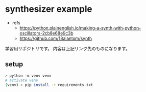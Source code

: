 # synthesizer example

- refs
	- https://python.plainenglish.io/making-a-synth-with-python-oscillators-2cb8e68e9c3b
	- https://github.com/18alantom/synth

学習用リポジトリです。
内容は上記リンク先のものになります。

## setup

```sh
> python -m venv venv
# activate venv
(venv) > pip install -r requirements.txt
```